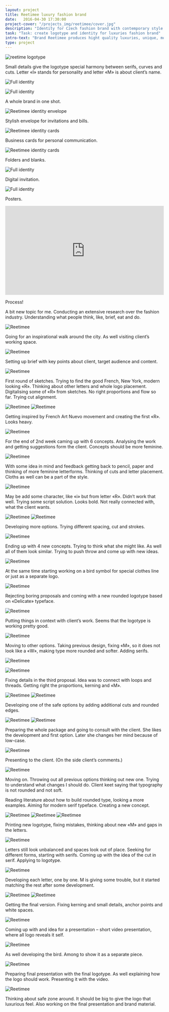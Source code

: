 ```yaml
---
layout: project
title: Reetimee luxury fashion brand
date:   2016-04-30 17:30:00
project-cover: "/projects_img/reetimee/cover.jpg"
description: "Identity for Czech fashion brand with contemporary style and hight quality."
task: "Task: create logotype and identity for luxuries fashion brand"
intro-text: "Brand Reetimee produces hight quality luxuries, unique, modern clothes for women. One of the distinguishable features of dress and accessories is cuts on them. To express three main parts of the brand: feminine (Paris), urban (New York) and free-spirited guided person (nature) were designed a logo mark with visual style."
type: project
---
```



<span class="logo">![reetime logotype](/projects_img/reetimee/logo.svg)</span>

<span class="p-center">Small details give the logotype special harmony between serifs, curves and cuts. Letter «I» stands for personality and letter «M» is about client’s name.</span>


<span class="p900">![Full identity](/projects_img/reetimee/b-and-w.jpg)</span>

<span>![Full identity](/projects_img/reetimee/identityfull.jpg)</span>

<span class="p-center">A whole brand in one shot.</span>

<span class="p700">![Reetimee identity envelope](/projects_img/reetimee/envelope.jpg)</span>

<span class="p-center">Stylish envelope for invitations and bills.</span>

<span class="p700">![Reetimee identity cards](/projects_img/reetimee/b-cards.jpg)</span>

<span class="p-center">Business cards for personal communication.</span>

<span class="p700">![Reetimee identity cards](/projects_img/reetimee/bigfolders.jpg)</span>

<span class="p-center">Folders and blanks.</span>

<span class="p900">![Full identity](/projects_img/reetimee/invitation.jpg)</span>

<span class="p-center">Digital invitation.</span>

<span class="p900">![Full identity](/projects_img/reetimee/posters.jpg)</span>

<span class="p-center">Posters.</span>

<style>.embed-container { position: relative; padding-bottom: 56.25%; height: 0; overflow: hidden; max-width: 100%; } .embed-container iframe, .embed-container object, .embed-container embed { position: absolute; top: 0; left: 0; width: 100%; height: 100%; }</style><div class='embed-container'><iframe src='https://player.vimeo.com/video/127406442' frameborder='0' webkitAllowFullScreen mozallowfullscreen allowFullScreen></iframe></div>

Process!

A bit new topic for me. Conducting an extensive research over the fashion industry. Understanding what people think, like, brief, eat and do.

<span class="p600">![Reetimee](/projects_img/reetimee/fashion.jpg)</span>

Going for an inspirational walk around the city. As well visiting client’s working space.

<span class="p600">![Reetimee](/projects_img/reetimee/space.jpg)</span>

Setting up brief with key points about client, target audience and content.

<span class="p600">![Reetimee](/projects_img/reetimee/brief.jpg)</span>

First round of sketches. Trying to find the good French, New York, modern looking «R». Thinking about other letters and whole logo placement. Digitalising some of «R» from sketches. No right proportions and flow so far. Trying cut alignment.

<span class="p600">![Reetimee](/projects_img/reetimee/sketch_1.jpg)</span>
<span class="p600">![Reetimee](/projects_img/reetimee/sketch_2.jpg)</span>

Getting inspired by French Art Nuevo movement and creating the first «R». Looks heavy.

<span class="p600">![Reetimee](/projects_img/reetimee/sketch_3.jpg)</span>

For the end of 2nd week caming up with 6 concepts. Analysing the work and getting suggestions form the client. Concepts should be more feminine.

<span class="p600">![Reetimee](/projects_img/reetimee/comment_1.jpg)</span>

With some idea in mind and feedback getting back to pencil, paper and thinking of more feminine letterforms. Thinking of cuts and letter placement. Cloths as well can be a part of the style.

<span class="p600">![Reetimee](/projects_img/reetimee/sketch_4.jpg)</span>

May be add some character, like «i» but from letter «R». Didn’t work that well. Trying some script solution. Looks bold. Not really connected with, what the client wants.

<span class="p600">![Reetimee](/projects_img/reetimee/sketch_5.jpg)</span>
<span class="p600">![Reetimee](/projects_img/reetimee/sketch_6.jpg)</span>

Developing more options. Trying different spacing, cut and strokes.

<span class="p600">![Reetimee](/projects_img/reetimee/d_sketch_1.jpg)</span>

Ending up with 4 new concepts. Trying to think what she might like. As well all of them look similar. Trying to push throw and come up with new ideas.

<span class="p600">![Reetimee](/projects_img/reetimee/d_sketch_2.jpg)</span>

At the same time starting working on a bird symbol for special clothes line or just as a separate logo.

<span class="p600">![Reetimee](/projects_img/reetimee/d_sketch_3.jpg)</span>

Rejecting boring proposals and coming with a new rounded logotype based on «Delicate» typeface.

<span class="p600">![Reetimee](/projects_img/reetimee/d_sketch_4.jpg)</span>

Putting things in context with client’s work. Seems that the logotype is working pretty good.

<span class="p600">![Reetimee](/projects_img/reetimee/context_1.jpg)</span>

Moving to other options. Taking previous design, fixing «M», so it does not look like a «W», making type more rounded and softer. Adding serifs.

<span class="p600">![Reetimee](/projects_img/reetimee/d_sketch_6.jpg)</span>

<span class="p600">![Reetimee](/projects_img/reetimee/context_2.jpg)</span>

Fixing details in the third proposal. Idea was to connect with loops and threads. Getting right the proportions, kerning and «M».

<span class="p600">![Reetimee](/projects_img/reetimee/d_sketch_7.jpg)</span>
<span class="p600">![Reetimee](/projects_img/reetimee/context_3.jpg)</span>

Developing one of the safe options by adding additional cuts and rounded edges.

<span class="p600">![Reetimee](/projects_img/reetimee/d_sketch_8.jpg)</span>
<span class="p600">![Reetimee](/projects_img/reetimee/context_4.jpg)</span>

Preparing the whole package and going to consult with the client. She  likes the development and first option. Later she changes her mind because of low-case.

<span class="p600">![Reetimee](/projects_img/reetimee/pre-pre.jpg)</span>

Presenting to the client. (On the side client’s comments.)

<span class="p600">![Reetimee](/projects_img/reetimee/feedback.jpg)</span>

Moving on. Throwing out all previous options thinking out new one. Trying to understand what changes I should do. Client keet saying that typography is not rounded and not soft.

Reading literature about how to build rounded type, looking a more examples. Aiming for modern serif typeface. Creating a new concept.

<span class="p600">![Reetimee](/projects_img/reetimee/d_sketch_12.jpg)</span>
<span class="p600">![Reetimee](/projects_img/reetimee/sketch_8.jpg)</span>
<span class="p600">![Reetimee](/projects_img/reetimee/il.jpg)</span>

Printing new logotype, fixing mistakes, thinking about new «M» and gaps in the letters.

<span class="p600">![Reetimee](/projects_img/reetimee/sketch_13.jpg)</span>

Letters still look unbalanced and spaces look out of place. Seeking for different forms, starting with serifs. Coming up with the idea of the cut in serif. Applying to logotype.

<span class="p600">![Reetimee](/projects_img/reetimee/sketch_17.jpg)</span>

Developing each letter, one by one. M is giving some trouble, but it started matching the rest after some development.

<span class="p600">![Reetimee](/projects_img/reetimee/letters.jpg)</span>
<span class="p600">![Reetimee](/projects_img/reetimee/letters_2.jpg)</span>

Getting the final version. Fixing kerning and small details, anchor points and white spaces.

<span class="p600">![Reetimee](/projects_img/reetimee/logo_f.jpg)</span>

Coming up with and idea for a presentation – short video presentation, where all logo reveals it self.

<span class="p600">![Reetimee](/projects_img/reetimee/af.jpg)</span>

As well developing the bird. Among to show it as a separate piece.

<span class="p600">![Reetimee](/projects_img/reetimee/birds_f.jpg)</span>

Preparing final presentation with the final logotype. As well explaining how the logo should work. Presenting it with the video.

<span class="p600">![Reetimee](/projects_img/reetimee/final_pdf.png)</span>

Thinking about safe zone around. It should be big to give the logo that luxurious feel. Also working on the final presentation and brand material.